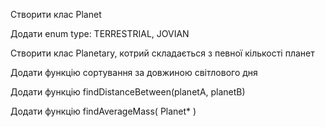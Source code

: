 Створити клас Planet

Додати enum type: TERRESTRIAL, JOVIAN

Створити клас Planetary,  котрий складається з певної кількості планет

Додати функцію сортування за довжиною світлового дня

Додати функцію findDistanceBetween(planetA, planetB)

Додати функцію findAverageMass( Planet* )
